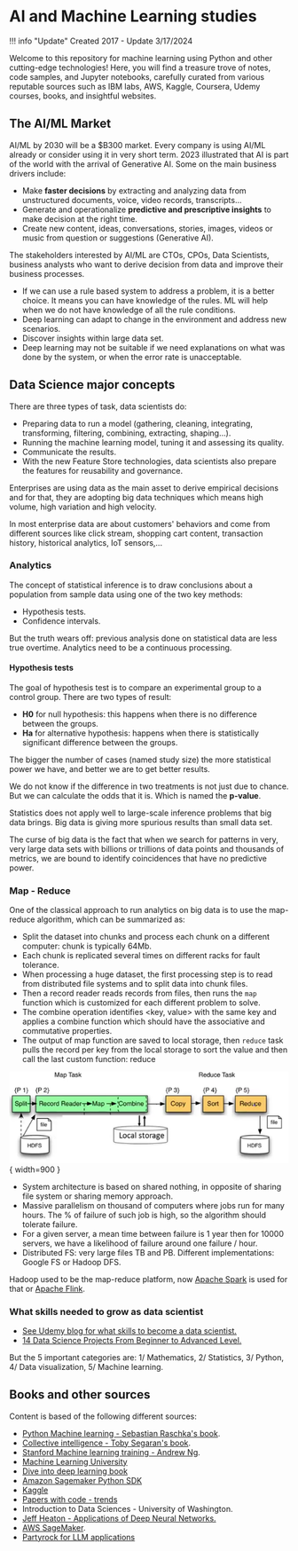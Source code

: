 # AI and Machine Learning studies

!!! info "Update"
    Created 2017 - Update 3/17/2024

Welcome to this repository for machine learning using Python and other cutting-edge technologies! Here, you will find a treasure trove of notes, code samples, and Jupyter notebooks, carefully curated from various reputable sources such as IBM labs, AWS, Kaggle, Coursera, Udemy courses, books, and insightful websites.

## The AI/ML Market

AI/ML by 2030 will be a $B300 market. Every company is using AI/ML already or consider using it in very short term. 2023 illustrated that AI is part of the world with the arrival of Generative AI. Some on the main business drivers include:

* Make **faster decisions** by extracting and analyzing data from unstructured documents, voice, video records, transcripts...
* Generate and operationalize **predictive and prescriptive insights** to make decision at the right time.
* Create new content, ideas, conversations, stories, images, videos or music from question or suggestions (Generative AI).

The stakeholders interested by AI/ML are CTOs, CPOs, Data Scientists, business analysts who want to derive decision from data and improve their business processes.

* If we can use a rule based system to address a problem, it is a better choice. It means you can have knowledge of the rules. ML will help when we do not have knowledge of all the rule conditions.
* Deep learning can adapt to change in the environment and address new scenarios.
* Discover insights within large data set.
* Deep learning may not be suitable if we need explanations on what was done by the system, or when the error rate is unacceptable.

## Data Science major concepts

There are three types of task, data scientists do: 

* Preparing data to run a model (gathering, cleaning, integrating, transforming, filtering, combining, extracting, shaping...).
* Running the machine learning model, tuning it and assessing its quality.
* Communicate the results.
* With the new Feature Store technologies, data scientists also prepare the features for reusability and governance.

Enterprises are using data as the main asset to derive empirical decisions and for that, they are adopting big data techniques which means high volume, high variation and high velocity.

In most enterprise data are about customers' behaviors and come from different sources like click stream, shopping cart content, transaction history, historical analytics, IoT sensors,...

### Analytics

The concept of statistical inference is to draw conclusions about a population from sample data using one of the two key methods:

* Hypothesis tests.
* Confidence intervals.

But the truth wears off: previous analysis done on statistical data are less true overtime. Analytics need to be a continuous processing.

#### Hypothesis tests  

The goal of hypothesis test is to compare an experimental group to a control group. There are two types of result:

* **H0** for null hypothesis: this happens when there is no difference between the groups.
* **Ha** for alternative hypothesis: happens when there is statistically significant difference between the groups.

The bigger the number of cases (named study size) the more statistical power we have, and better we are to get better results.

We do not know if the difference in two treatments is not just due to chance. But we can calculate the odds that it is. Which is named the **p-value**.

Statistics does not apply well to large-scale inference problems that big data brings. Big data is giving more spurious results than small data set.

The curse of big data is the fact that when we search for patterns in very, very large data sets with billions or trillions of data points and thousands of metrics,  we are bound to identify coincidences that have no predictive power.


### Map - Reduce

One of the classical approach to run analytics on big data is to use the map-reduce algorithm, which can be summarized as:

* Split the dataset into chunks and process each chunk on a different computer: chunk is typically 64Mb.
* Each chunk is replicated several times on different racks for fault tolerance.
* When processing a huge dataset, the first processing step is to read from distributed file systems and to split data into chunk files.
* Then a record reader reads records from files, then runs the `map` function which is customized for each different problem to solve.
* The combine operation identifies <key, value> with the same key and applies a combine function which should have the associative and commutative properties.
* The output of map function are saved to local storage, then `reduce` task pulls the record per key from the local storage to sort the value and then call the last custom function: reduce

![](./images/map-reduce-1.png){ width=900 }

* System architecture is based on shared nothing, in opposite of sharing file system or sharing memory approach.
* Massive parallelism on thousand of computers where jobs run for many hours. The % of failure of such job is high, so the algorithm should tolerate failure.
* For a given server, a mean time between failure is 1 year then for 10000 servers, we have a likelihood of failure around one failure / hour.
* Distributed FS: very large files TB and PB. Different implementations: Google FS or Hadoop DFS.

Hadoop used to be the map-reduce platform, now [Apache Spark](https://spark.apache.org/) is used for that or [Apache Flink](https://flink.apache.org/).


### What skills needed to grow as data scientist

* [See Udemy blog for what skills to become a data scientist.](https://blog.udemy.com/what-skills-do-you-need-to-become-a-data-scientist/)
* [14 Data Science Projects From Beginner to Advanced Level.](https://blog.udemy.com/data-science-projects)

But the 5 important categories are: 1/ Mathematics, 2/ Statistics, 3/ Python, 4/ 
Data visualization, 5/ Machine learning.

## Books and other sources

Content is based of the following different sources:

* [Python Machine learning - Sebastian Raschka's book](https://www.amazon.com/Python-Machine-Learning-Sebastian-Raschka/dp/1783555130/ref=asc_df_1783555130/?tag=hyprod-20&linkCode=df0&hvadid=312140868236&hvpos=1o7&hvnetw=g&hvrand=12056535591325453294&hvpone=&hvptwo=&hvqmt=&hvdev=c&hvdvcmdl=&hvlocint=&hvlocphy=9032152&hvtargid=pla-406163981473&psc=1).
* [Collective intelligence - Toby Segaran's book](https://www.amazon.com/Programming-Collective-Intelligence-Building-Applications/dp/0596529325/ref=sr_1_2?crid=1UBVCJKMM17Q6&keywords=collective+intelligence&qid=1553021611&s=books&sprefix=collective+inte%2Cstripbooks%2C236&sr=1-2).
* [Stanford Machine learning training - Andrew Ng](https://www.coursera.org/learn/machine-learning).
* [Machine Learning University](https://mlu.corp.amazon.com/course-catalog/)
* [Dive into deep learning book](https://d2l.ai)
* [Amazon Sagemaker Python SDK](https://sagemaker.readthedocs.io/en/stable/)
* [Kaggle](http://kaggle.com)
* [Papers with code - trends](https://paperswithcode.com/)
* Introduction to Data Sciences - University of Washington.
* [Jeff Heaton - Applications of Deep Neural Networks.](https://github.com/jeffheaton/t81_558_deep_learning)
* [AWS SageMaker](https://aws.amazon.com/sagemaker/getting-started/).
* [Partyrock for LLM applications](https://partyrock.aws)